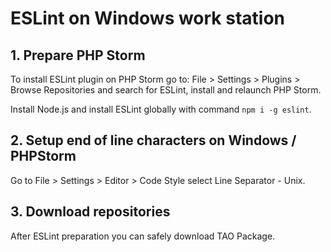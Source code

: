 # ESLint on Windows work station

## 1. Prepare PHP Storm
To install ESLint plugin on PHP Storm go to: File > Settings > Plugins > Browse Repositories and search for ESLint, install and relaunch PHP Storm.

Install Node.js and install ESLint globally with command `npm i -g eslint`.

## 2. Setup end of line characters on Windows / PHPStorm

Go to File > Settings > Editor > Code Style select Line Separator - Unix.

## 3. Download repositories
After ESLint preparation you can safely download TAO Package.